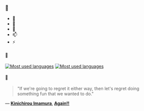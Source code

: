 ### 👋

- 🔭
- 🌱
- 💬
- 📫
- ⚡

#### 🧏

[![Most used languages](https://github-readme-stats-aynah.vercel.app/api/top-langs/?username=aynh&theme=solarized-dark&langs_count=6&layout=compact&hide_title=true)](https://github.com/anuraghazra/github-readme-stats#gh-dark-mode-only)
[![Most used languages](https://github-readme-stats-aynah.vercel.app/api/top-langs/?username=aynh&theme=solarized-light&langs_count=6&layout=compact&hide_title=true)](https://github.com/anuraghazra/github-readme-stats#gh-light-mode-only)

#### 💬

> "If we're going to regret it either way, then let's regret doing something fun that we wanted to do."

&mdash; [**Kinichirou Imamura**](https://myanimelist.net/character.php?q=Kinichirou%20Imamura&cat=character), [**Again!!**](https://myanimelist.net/search/all?q=Again!!&cat=all)
